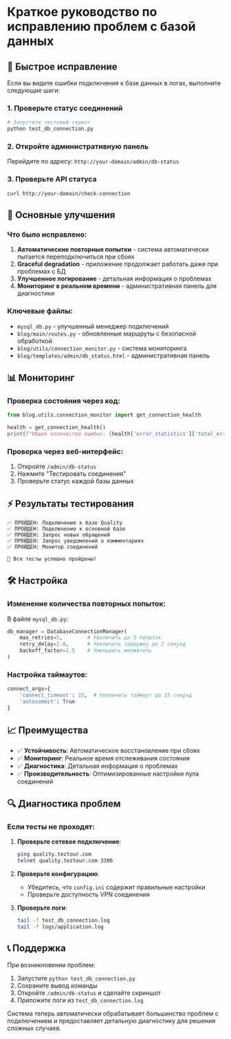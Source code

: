 # Краткое руководство по исправлению проблем с базой данных

## 🚨 Быстрое исправление

Если вы видите ошибки подключения к базе данных в логах, выполните следующие шаги:

### 1. Проверьте статус соединений

```bash
# Запустите тестовый скрипт
python test_db_connection.py
```

### 2. Откройте административную панель

Перейдите по адресу: `http://your-domain/admin/db-status`

### 3. Проверьте API статуса

```bash
curl http://your-domain/check-connection
```

## 🔧 Основные улучшения

### Что было исправлено:

1. **Автоматические повторные попытки** - система автоматически пытается переподключиться при сбоях
2. **Graceful degradation** - приложение продолжает работать даже при проблемах с БД
3. **Улучшенное логирование** - детальная информация о проблемах
4. **Мониторинг в реальном времени** - административная панель для диагностики

### Ключевые файлы:

- `mysql_db.py` - улучшенный менеджер подключений
- `blog/main/routes.py` - обновленные маршруты с безопасной обработкой
- `blog/utils/connection_monitor.py` - система мониторинга
- `blog/templates/admin/db_status.html` - административная панель

## 📊 Мониторинг

### Проверка состояния через код:

```python
from blog.utils.connection_monitor import get_connection_health

health = get_connection_health()
print(f"Общее количество ошибок: {health['error_statistics']['total_errors']}")
```

### Проверка через веб-интерфейс:

1. Откройте `/admin/db-status`
2. Нажмите "Тестировать соединения"
3. Проверьте статус каждой базы данных

## ⚡ Результаты тестирования

```
✅ ПРОЙДЕН: Подключение к базе Quality
✅ ПРОЙДЕН: Подключение к основной базе
✅ ПРОЙДЕН: Запрос новых обращений
✅ ПРОЙДЕН: Запрос уведомлений о комментариях
✅ ПРОЙДЕН: Монитор соединений

🎉 Все тесты успешно пройдены!
```

## 🛠️ Настройка

### Изменение количества повторных попыток:

В файле `mysql_db.py`:

```python
db_manager = DatabaseConnectionManager(
    max_retries=5,        # Увеличить до 5 попыток
    retry_delay=2.0,      # Увеличить задержку до 2 секунд
    backoff_factor=1.5    # Уменьшить множитель
)
```

### Настройка таймаутов:

```python
connect_args={
    'connect_timeout': 15,  # Увеличить таймаут до 15 секунд
    'autocommit': True
}
```

## 📈 Преимущества

- ✅ **Устойчивость**: Автоматическое восстановление при сбоях
- ✅ **Мониторинг**: Реальное время отслеживания состояния
- ✅ **Диагностика**: Детальная информация о проблемах
- ✅ **Производительность**: Оптимизированные настройки пула соединений

## 🔍 Диагностика проблем

### Если тесты не проходят:

1. **Проверьте сетевое подключение**:
   ```bash
   ping quality.teztour.com
   telnet quality.teztour.com 3306
   ```

2. **Проверьте конфигурацию**:
   - Убедитесь, что `config.ini` содержит правильные настройки
   - Проверьте доступность VPN соединения

3. **Проверьте логи**:
   ```bash
   tail -f test_db_connection.log
   tail -f logs/application.log
   ```

## 📞 Поддержка

При возникновении проблем:

1. Запустите `python test_db_connection.py`
2. Сохраните вывод команды
3. Откройте `/admin/db-status` и сделайте скриншот
4. Приложите логи из `test_db_connection.log`

Система теперь автоматически обрабатывает большинство проблем с подключением и предоставляет детальную диагностику для решения сложных случаев.
